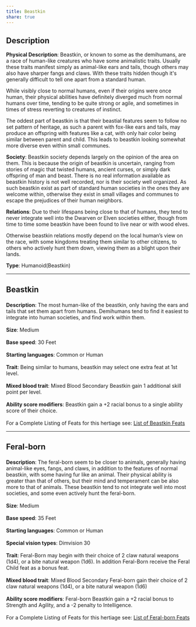 ```yaml
---
title: Beastkin
share: true
---
```

## Description

**Physical Description**: Beastkin, or known to some as the demihumans, are a race of human-like creatures who have some animalistic traits. Usually these traits manifest simply as animal-like ears and tails, though others may also have sharper fangs and claws. With these traits hidden though it's generally difficult to tell one apart from a standard human.

While visibly close to normal humans, even if their origins were once human, their physical abilities have definitely diverged much from normal humans over time, tending to be quite strong or agile, and sometimes in times of stress reverting to creatures of instinct.

The oddest part of beastkin is that their beastial features seem to follow no set pattern of heritage, as such a parent with fox-like ears and tails, may produce an offspring with features like a cat, with only hair color being similar between parent and child. This leads to beastkin looking somewhat more diverse even within small communes.

**Society**: Beastkin society depends largely on the opinion of the area on them. This is because the origin of beastkin is uncertain, ranging from stories of magic that twisted humans, ancient curses, or simply dark offspring of man and beast. There is no real information available as beastkin history is not well recorded, nor is their society well organized. As such beastkin exist as part of standard human societies in the ones they are welcome within, otherwise they exist in small villages and communes to escape the prejudices of their human neighbors.

**Relations**: Due to their lifespans being close to that of humans, they tend to never integrate well into the Dwarven or Elven societies either, though from time to time some beastkin have been found to live near or with wood elves.

Otherwise beastkin relations mostly depend on the local human’s view on the race, with some kingdoms treating them similar to other citizens, to others who actively hunt them down, viewing them as a blight upon their lands.

**Type**: Humanoid(Beastkin)

<span><span><hr></span></span><h2><span><p>Beastkin</p></span></h2><p><span><p><b>Description</b>:    The most human-like of the beastkin, only having the ears and tails that set them apart from humans. Demihumans tend to find it easiest to integrate into human societies, and find work within them.<br><br><b>Size</b>:    Medium<br><br><b>Base speed</b>:    30 Feet<br><br><b>Starting languages</b>:    Common or Human<br><br><b>Trait</b>:    Being similar to humans, beastkin may select one extra feat at 1st level.<br><br><b>Mixed blood trait</b>:    Mixed Blood Secondary Beastkin gain 1 additional skill point per level.<br><br><b>Ability score modifiers</b>:    Beastkin gain a +2 racial bonus to a single ability score of their choice.<br><br>For a Complete Listing of Feats for this hertiage see: <a data-tooltip-position="top" aria-label="List of Beastkin Feats" data-href="List of Beastkin Feats" href="List of Beastkin Feats" class="internal-link" target="_blank" rel="noopener">List of Beastkin Feats</a></p></span></p><span><span><hr></span></span><h2><span><p>Feral-born</p></span></h2><p><span><p><b>Description</b>:    The feral-born seem to be closer to animals, generally having animal-like eyes, fangs, and claws, in addition to the features of normal beastkin, with some having fur like an animal. Their physical ability is greater than that of others, but their mind and temperament can be also more to that of animals. These beastkin tend to not integrate well into most societies, and some even actively hunt the feral-born.<br><br><b>Size</b>:    Medium<br><br><b>Base speed</b>:    35 Feet<br><br><b>Starting languages</b>:    Common or Human<br><br><b>Special vision types</b>:    Dimvision 30<br><br><b>Trait</b>:    Feral-Born may begin with their choice of 2 claw natural weapons (1d4), or a bite natural weapon (1d6). In addition Feral-Born receive the Feral Child feat as a bonus feat.<br><br><b>Mixed blood trait</b>:    Mixed Blood Secondary Feral-born gain their choice of 2 claw natural weapons (1d4), or a bite natural weapon (1d6)<br><br><b>Ability score modifiers</b>:    Feral-born Beastkin gain a +2 racial bonus to Strength and Agility, and a -2 penalty to Intelligence.<br><br>For a Complete Listing of Feats for this hertiage see: <a data-tooltip-position="top" aria-label="List of Feral-born Feats" data-href="List of Feral-born Feats" href="List of Feral-born Feats" class="internal-link" target="_blank" rel="noopener">List of Feral-born Feats</a></p></span></p>